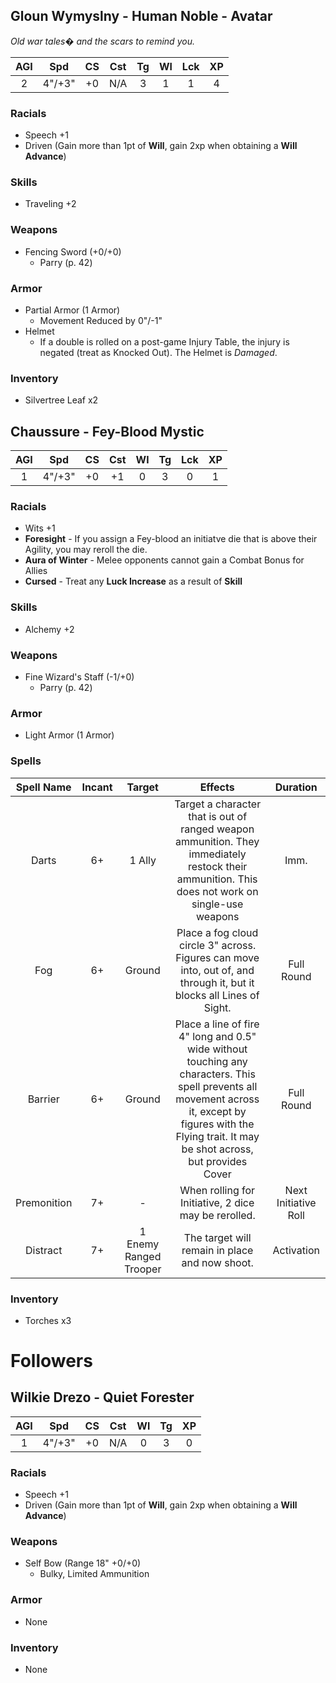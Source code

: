 ## Gloun Wymyslny - Human Noble - Avatar
*Old war tales� and the scars to remind you.*

| AGI |  Spd   | CS  | Cst | Tg  | Wl  |  Lck   | XP  |
|:---:|:------:|:---:|:---:|:---:|:---:| :---: |:---:|
|  2  | 4"/+3" | +0  | N/A |  3  |  1  |  1   |  4  |

### Racials
- Speech +1
- Driven (Gain more than 1pt of **Will**, gain 2xp when obtaining a **Will Advance**)

### Skills
- Traveling +2

### Weapons
- Fencing Sword (+0/+0)
	- Parry (p. 42)

### Armor
- Partial Armor (1 Armor)
	- Movement Reduced by 0"/-1"
- Helmet
	- If a double is rolled on a post-game Injury Table, the injury is negated (treat as Knocked Out).  The Helmet is *Damaged*.

### Inventory
- Silvertree Leaf x2

## Chaussure - Fey-Blood Mystic

| AGI |  Spd   | CS  | Cst | Wl  | Tg  | Lck | XP  |
|:---:|:------:|:---:|:---:|:---:|:---:| :---: |:---:|
|  1  | 4"/+3" | +0  | +1  |  0  |  3  | 0   |  1  |

### Racials
- Wits +1
- **Foresight** - If you assign a Fey-blood an initiatve die that is above their Agility, you may reroll the die.
- **Aura of Winter** - Melee opponents cannot gain a Combat Bonus for Allies
- **Cursed** - Treat any **Luck Increase** as a result of **Skill**

### Skills
- Alchemy +2

### Weapons
- Fine Wizard's Staff (-1/+0)
	- Parry (p. 42)

### Armor
- Light Armor (1 Armor)

### Spells

| Spell Name  | Incant |         Target         |                                                                                                  Effects                                                                                                   |       Duration       |
|:-----------:|:------:|:----------------------:|:----------------------------------------------------------------------------------------------------------------------------------------------------------------------------------------------------------:|:--------------------:|
|    Darts    |   6+   |         1 Ally         |                              Target a character that is out of ranged weapon ammunition. They immediately restock their ammunition. This does not work on single-use weapons                               |         Imm.         |
|     Fog     |   6+   |         Ground         |                                            Place a fog cloud circle 3" across. Figures can move into, out of, and through it, but it blocks all Lines of Sight.                                            |      Full Round      |
|   Barrier   |   6+   |         Ground         | Place a line of fire 4" long and 0.5" wide without touching any characters. This spell prevents all movement across it, except by figures with the Flying trait. It may be shot across, but provides Cover |      Full Round      |
| Premonition |   7+   |           -            |                                                                            When rolling for Initiative, 2 dice may be rerolled.                                                                            | Next Initiative Roll |
|  Distract   |   7+   | 1 Enemy Ranged Trooper |                                                                               The target will remain in place and now shoot.                                                                               | Activation                     |

### Inventory
- Torches x3

# Followers
## Wilkie Drezo - Quiet Forester

| AGI |  Spd   | CS  | Cst | Wl  | Tg  | XP  |
|:---:|:------:|:---:|:---:|:---:|:---:|:---:|
|  1  | 4"/+3" | +0  | N/A |  0  |  3  |  0  |

### Racials
- Speech +1
- Driven (Gain more than 1pt of **Will**, gain 2xp when obtaining a **Will Advance**)

### Weapons
- Self Bow (Range 18" +0/+0)
	- Bulky, Limited Ammunition

### Armor
- None

### Inventory
- None

